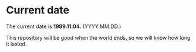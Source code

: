 # Current date

The current date is **1989.11.04.** (YYYY.MM.DD.)

This repository will be good when the world ends, so we will know how long it lasted.